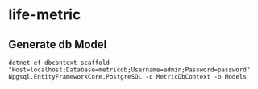 # life-metric

## Generate db Model
`dotnet ef dbcontext scaffold "Host=localhost;Database=metricdb;Username=admin;Password=password" Npgsql.EntityFrameworkCore.PostgreSQL -c MetricDbContext -o Models`